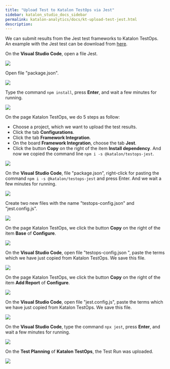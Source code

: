 ```yaml
---
title: "Upload Test to Katalon TestOps via Jest" 
sidebar: katalon_studio_docs_sidebar
permalink: katalon-analytics/docs/kt-upload-test-jest.html
description: 
---
```


We can submit results from the Jest test frameworks to Katalon TestOps. An example with the Jest test can be download from [here](https://github.com/katalon-studio/testops-report-js).

On the **Visual Studio Code**, open a file Jest.

![](https://github.com/katalon-studio/docs-images/raw/master/katalon-analytics/docs/kt-upload-test-jest/kt_vs_code_open_jest.png)

Open file "package.json".

![](https://github.com/katalon-studio/docs-images/raw/master/katalon-analytics/docs/kt-upload-test-jest/kt_vs_code_open_package_json.png)

Type the command `npm install`, press **Enter**, and wait a few minutes for running.

![](https://github.com/katalon-studio/docs-images/raw/master/katalon-analytics/docs/kt-upload-test-jest/kt_vs_code_json_install.png)

On the page Katalon TestOps, we do 5 steps as follow:
* Choose a project, which we want to upload the test results.
* Click the tab **Configurations**.
* Click the tab **Framework Integration**.
* On the board **Framework Integration**, choose the tab **Jest**.
* Click the button **Copy** on the right of the item **Install dependency**. And now we copied the command line `npm i -s @katalon/testops-jest`.

![](https://github.com/katalon-studio/docs-images/raw/master/katalon-analytics/docs/kt-upload-test-jest/kt_bash_copy_npm.png)

On the **Visual Studio Code**, file "package.json", right-click for pasting the command `npm i -s @katalon/testops-jest` and press Enter. And we wait a few minutes for running.

![](https://github.com/katalon-studio/docs-images/raw/master/katalon-analytics/docs/kt-upload-test-jest/kt_vs_code_paste_bash.png)

Create two new files with the name "testops-config.json" and "jest.config.js".

![](https://github.com/katalon-studio/docs-images/raw/master/katalon-analytics/docs/kt-upload-test-jest/kt_create_file_json_js.png)

On the page Katalon TestOps, we click the button **Copy** on the right of the item **Base** of **Configure**. 

![](https://github.com/katalon-studio/docs-images/raw/master/katalon-analytics/docs/kt-upload-test-jest/kt_copy_configure_base.png)

On the **Visual Studio Code**, open file "testops-config.json
", paste the terms which we have just copied from Katalon TestOps. We save this file.

![](https://github.com/katalon-studio/docs-images/raw/master/katalon-analytics/docs/kt-upload-test-jest/kt_paste_testops_json.png)

On the page Katalon TestOps, we click the button **Copy** on the right of the item **Add Report** of **Configure**.

![](https://github.com/katalon-studio/docs-images/raw/master/katalon-analytics/docs/kt-upload-test-jest/kt_copy_configure_add_report.png)

On the **Visual Studio Code**, open file "jest.config.js", paste the terms which we have just copied from Katalon TestOps. We save this file.

![](https://github.com/katalon-studio/docs-images/raw/master/katalon-analytics/docs/kt-upload-test-jest/kt_paste_js_vs_code.png)

On the **Visual Studio Code**, type the command `npx jest`, press **Enter**, and wait a few minutes for running.

![](https://github.com/katalon-studio/docs-images/raw/master/katalon-analytics/docs/kt-upload-test-jest/kt_npx_jest.png)

On the **Test Planning** of **Katalon TestOps**, the Test Run was uploaded.

![](https://github.com/katalon-studio/docs-images/raw/master/katalon-analytics/docs/kt-upload-test-jest/kt_upload_test_plan.png)